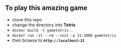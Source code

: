 ## To play this amazing game
- clone this repo 
- change the directory into **Tetris**
- `docker build -t gametetris .`
- `docker run -it --rm --init -p 31:3000 gametetris`
- then browse to _**`http://localhost:31`**_
